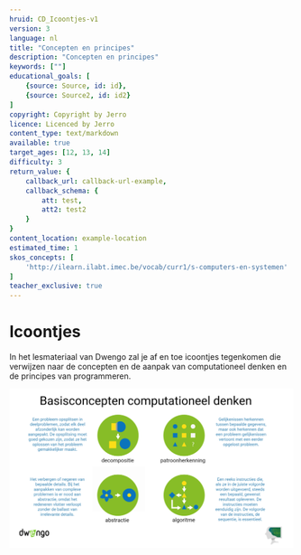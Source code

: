 ```yaml
---
hruid: CD_Icoontjes-v1
version: 3
language: nl
title: "Concepten en principes"
description: "Concepten en principes"
keywords: [""]
educational_goals: [
    {source: Source, id: id}, 
    {source: Source2, id: id2}
]
copyright: Copyright by Jerro
licence: Licenced by Jerro
content_type: text/markdown
available: true
target_ages: [12, 13, 14]
difficulty: 3
return_value: {
    callback_url: callback-url-example,
    callback_schema: {
        att: test,
        att2: test2
    }
}
content_location: example-location
estimated_time: 1
skos_concepts: [
    'http://ilearn.ilabt.imec.be/vocab/curr1/s-computers-en-systemen'
]
teacher_exclusive: true
---
```


# Icoontjes
In het lesmateriaal van Dwengo zal je af en toe icoontjes tegenkomen die verwijzen naar de concepten en de aanpak van computationeel denken en de principes van programmeren.

![](embed/Poster2.png)